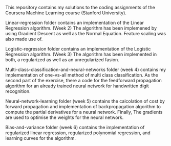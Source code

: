 This repository contains my solutions to the coding assignments of the Coursera Machine Learning course (Stanford University).

Linear-regression folder contains an implementation of the Linear Regression algorithm. (Week 2) 
The algorithm has been implemened by using Gradient Descent as well as the Normal Equation.
Feature scaling was also made use of.

Logistic-regression folder contains an implementation of the Logistic Regression algorithm. (Week 3)
The algorithm has been implemented in both, a regularized as well as an unregularized fasion.

Multi-class-classification-and-neural-networks folder (week 4) contains my implementation of one-vs-all method
of multi class classification. As the second part of the exercise, there a code for the feedforward 
propagation algorithm for an already trained neural network for handwritten digit recognition.

Neural-network-learning folder (week 5) contains the calcolation of cost by forward propagation and implementation 
of backpropagation algorithm to compute the partial derivatives for a neural network. Finally, The 
gradients are used to optimise the weights for the neural network.

Bias-and-variance folder (week 6) contains the implementation of regularized linear regression, regularized polynomial 
regression, and learning curves for the algorithm.
